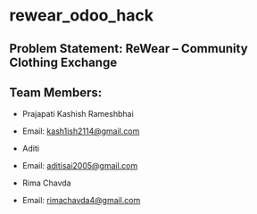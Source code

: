 # rewear_odoo_hack
## Problem Statement: ReWear – Community Clothing Exchange

## Team Members: 
- Prajapati Kashish Rameshbhai 
- Email: kash1ish2114@gmail.com

- Aditi 
- Email: aditisai2005@gmail.com

- Rima Chavda
- Email: rimachavda4@gmail.com
